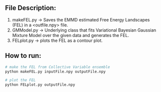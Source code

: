 ## File Description:
  1. makeFEL.py -> Saves the EMMD estimated Free Energy Landscapes (FEL) in a <outfile.npy> file.
  2. GMModel.py -> Underlying class that fits Variational Bayesian Gaussian Mixture Model over the given data and generates the FEL.
  3. FELplot.py -> plots the FEL as a contour plot.

## How to run:
  ```python
  # make the FEL from Collective Variable ensemble
  python makeFEL.py inputFile.npy outputFile.npy
  
  # plot the FEL
  python FELplot.py outputFile.npy
  ```

